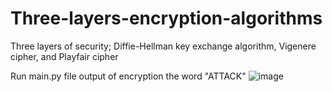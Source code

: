 # Three-layers-encryption-algorithms
 Three layers of security; Diffie-Hellman key exchange algorithm, Vigenere cipher, and Playfair cipher

Run main.py file
output of encryption the word "ATTACK"
![image](https://github.com/user-attachments/assets/8bbda434-39ec-4ba9-a357-02423be4debd)
